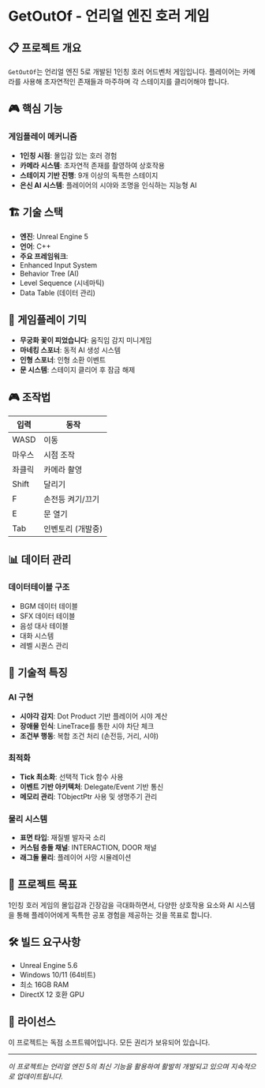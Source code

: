 # GetOutOf - 언리얼 엔진 호러 게임

## 📋 프로젝트 개요
`GetOutOf`는 언리얼 엔진 5로 개발된 1인칭 호러 어드벤처 게임입니다. 플레이어는 카메라를 사용해 초자연적인 존재들과 마주하며 각 스테이지를 클리어해야 합니다.

## 🎮 핵심 기능

### 게임플레이 메커니즘
- **1인칭 시점**: 몰입감 있는 호러 경험
- **카메라 시스템**: 초자연적 존재를 촬영하여 상호작용
- **스테이지 기반 진행**: 9개 이상의 독특한 스테이지
- **은신 AI 시스템**: 플레이어의 시야와 조명을 인식하는 지능형 AI

## 🏗️ 기술 스택
- **엔진**: Unreal Engine 5
- **언어**: C++
- **주요 프레임워크**: 
 - Enhanced Input System
 - Behavior Tree (AI)
 - Level Sequence (시네마틱)
 - Data Table (데이터 관리)

## 🎯 게임플레이 기믹
- **무궁화 꽃이 피었습니다**: 움직임 감지 미니게임
- **마네킹 스포너**: 동적 AI 생성 시스템
- **인형 스포너**: 인형 소환 이벤트
- **문 시스템**: 스테이지 클리어 후 잠금 해제

## 🎮 조작법
| 입력 | 동작 |
|------|------|
| WASD | 이동 |
| 마우스 | 시점 조작 |
| 좌클릭 | 카메라 촬영 |
| Shift | 달리기 |
| F | 손전등 켜기/끄기 |
| E | 문 열기 |
| Tab | 인벤토리 (개발중) |

## 📊 데이터 관리
### 데이터테이블 구조
- BGM 데이터 테이블
- SFX 데이터 테이블
- 음성 대사 테이블
- 대화 시스템
- 레벨 시퀀스 관리

## 🔧 기술적 특징

### AI 구현
- **시야각 감지**: Dot Product 기반 플레이어 시야 계산
- **장애물 인식**: LineTrace를 통한 시야 차단 체크
- **조건부 행동**: 복합 조건 처리 (손전등, 거리, 시야)

### 최적화
- **Tick 최소화**: 선택적 Tick 함수 사용
- **이벤트 기반 아키텍처**: Delegate/Event 기반 통신
- **메모리 관리**: TObjectPtr 사용 및 생명주기 관리

### 물리 시스템
- **표면 타입**: 재질별 발자국 소리
- **커스텀 충돌 채널**: INTERACTION, DOOR 채널
- **래그돌 물리**: 플레이어 사망 시뮬레이션

## 🎯 프로젝트 목표
1인칭 호러 게임의 몰입감과 긴장감을 극대화하면서, 다양한 상호작용 요소와 AI 시스템을 통해 플레이어에게 독특한 공포 경험을 제공하는 것을 목표로 합니다.

## 🛠️ 빌드 요구사항
- Unreal Engine 5.6
- Windows 10/11 (64비트)
- 최소 16GB RAM
- DirectX 12 호환 GPU

## 📄 라이선스
이 프로젝트는 독점 소프트웨어입니다. 모든 권리가 보유되어 있습니다.

---

*이 프로젝트는 언리얼 엔진 5의 최신 기능을 활용하여 활발히 개발되고 있으며 지속적으로 업데이트됩니다.*
